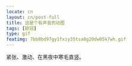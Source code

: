 ```yaml
---
locate: cn
layout: cn/post-full
title: 这是个有声音的动图
tags: [欧冠]
type: gif
featimg: 7bb8bd97gy1fxiy35tsa8g20dw05k7wh.gif
---
```


紧张、激动、在黑夜中寒毛直竖。